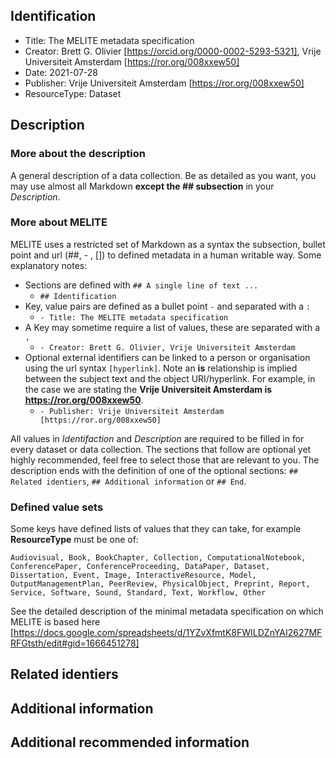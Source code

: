 ## Identification
- Title: The MELITE metadata specification
- Creator: Brett G. Olivier [https://orcid.org/0000-0002-5293-5321], Vrije Universiteit Amsterdam [https://ror.org/008xxew50]
- Date: 2021-07-28 
- Publisher: Vrije Universiteit Amsterdam [https://ror.org/008xxew50]
- ResourceType: Dataset

## Description
### More about the description
 A general description of a data collection. Be as detailed as you want, you may use almost all Markdown **except the ## subsection** in your *Description*. 

### More about MELITE
MELITE uses a restricted set of Markdown as a syntax the subsection, bullet point and url (##, - , []) to defined metadata in a human writable way. Some explanatory notes:

- Sections are defined with `## A single line of text ... `
  - `## Identification`
- Key, value pairs are defined as a bullet point ` - ` and separated with a ` : `
  - `- Title: The MELITE metadata specification`
- A Key may sometime require a list of values, these are separated with a ` , `
  - `- Creator: Brett G. Olivier, Vrije Universiteit Amsterdam`
- Optional external identifiers can be linked to a person or organisation using the url syntax `[hyperlink]`. Note an **is** relationship is implied between the subject text and the object URI/hyperlink. For example, in the case we are stating the **Vrije Universiteit Amsterdam is https://ror.org/008xxew50**.
  - `- Publisher: Vrije Universiteit Amsterdam [https://ror.org/008xxew50]`

All values in *Identifaction* and *Description* are required to be filled in for every dataset or data collection. The sections that follow are optional yet highly recommended, feel free to select those that are relevant to you. The description ends with the definition of one of the optional sections: `## Related identiers`, `## Additional information` or `## End`.

### Defined value sets
Some keys have defined lists of values that they can take, for example **ResourceType** must be one of: 

```text
Audiovisual, Book, BookChapter, Collection, ComputationalNotebook, ConferencePaper, ConferenceProceeding, DataPaper, Dataset, Dissertation, Event, Image, InteractiveResource, Model, OutputManagementPlan, PeerReview, PhysicalObject, Preprint, Report, Service, Software, Sound, Standard, Text, Workflow, Other
```

See the detailed description of the minimal metadata specification on which MELITE is based here [https://docs.google.com/spreadsheets/d/1YZvXfmtK8FWILDZnYAI2627MFRFGtsth/edit#gid=1666451278]

## Related identiers

## Additional information



























## Additional recommended information
